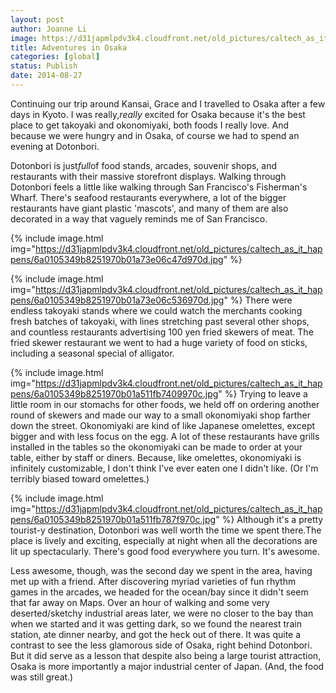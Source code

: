 ```yaml
---
layout: post
author: Joanne Li
image: https://d31japmlpdv3k4.cloudfront.net/old_pictures/caltech_as_it_happens/6a0105349b8251970b01b7c6d1049f970b.jpg
title: Adventures in Osaka
categories: [global]
status: Publish
date: 2014-08-27
---
```


Continuing our trip around Kansai, Grace and I travelled to Osaka after a few days in Kyoto. I was really,*really* excited for Osaka because it's the best place to get takoyaki and okonomiyaki, both foods I really love. And because we were hungry and in Osaka, of course we had to spend an evening at Dotonbori.

Dotonbori is just*full*of food stands, arcades, souvenir shops, and restaurants with their massive storefront displays. Walking through Dotonbori feels a little like walking through San Francisco's Fisherman's Wharf. There's seafood restaurants everywhere, a lot of the bigger restaurants have giant plastic 'mascots', and many of them are also decorated in a way that vaguely reminds me of San Francisco.


{% include image.html img="https://d31japmlpdv3k4.cloudfront.net/old_pictures/caltech_as_it_happens/6a0105349b8251970b01a73e06c47d970d.jpg" %}


{% include image.html img="https://d31japmlpdv3k4.cloudfront.net/old_pictures/caltech_as_it_happens/6a0105349b8251970b01a73e06c536970d.jpg" %}
There were endless takoyaki stands where we could watch the merchants cooking fresh batches of takoyaki, with lines stretching past several other shops, and countless restaurants advertising 100 yen fried skewers of meat. The fried skewer restaurant we went to had a huge variety of food on sticks, including a seasonal special of alligator.


{% include image.html img="https://d31japmlpdv3k4.cloudfront.net/old_pictures/caltech_as_it_happens/6a0105349b8251970b01a511fb7409970c.jpg" %}
Trying to leave a little room in our stomachs for other foods, we held off on ordering another round of skewers and made our way to a small okonomiyaki shop farther down the street. Okonomiyaki are kind of like Japanese omelettes, except bigger and with less focus on the egg. A lot of these restaurants have grills installed in the tables so the okonomiyaki can be made to order at your table, either by staff or diners. Because, like omelettes, okonomiyaki is infinitely customizable, I don't think I've ever eaten one I didn't like. (Or I'm terribly biased toward omelettes.)


{% include image.html img="https://d31japmlpdv3k4.cloudfront.net/old_pictures/caltech_as_it_happens/6a0105349b8251970b01a511fb787f970c.jpg" %}
Although it's a pretty tourist-y destination, Dotonbori was well worth the time we spent there.The place is lively and exciting, especially at night when all the decorations are lit up spectacularly. There's good food everywhere you turn. It's awesome.

Less awesome, though, was the second day we spent in the area, having met up with a friend. After discovering myriad varieties of fun rhythm games in the arcades, we headed for the ocean/bay since it didn't seem that far away on Maps. Over an hour of walking and some very deserted/sketchy industrial areas later, we were no closer to the bay than when we started and it was getting dark, so we found the nearest train station, ate dinner nearby, and got the heck out of there. It was quite a contrast to see the less glamorous side of Osaka, right behind Dotonbori. But it did serve as a lesson that despite also being a large tourist attraction, Osaka is more importantly a major industrial center of Japan. (And, the food was still great.)
